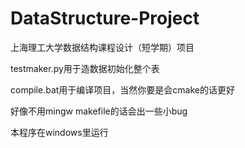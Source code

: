 # DataStructure-Project
上海理工大学数据结构课程设计（短学期）项目

testmaker.py用于造数据初始化整个表

compile.bat用于编译项目，当然你要是会cmake的话更好

好像不用mingw makefile的话会出一些小bug

本程序在windows里运行
